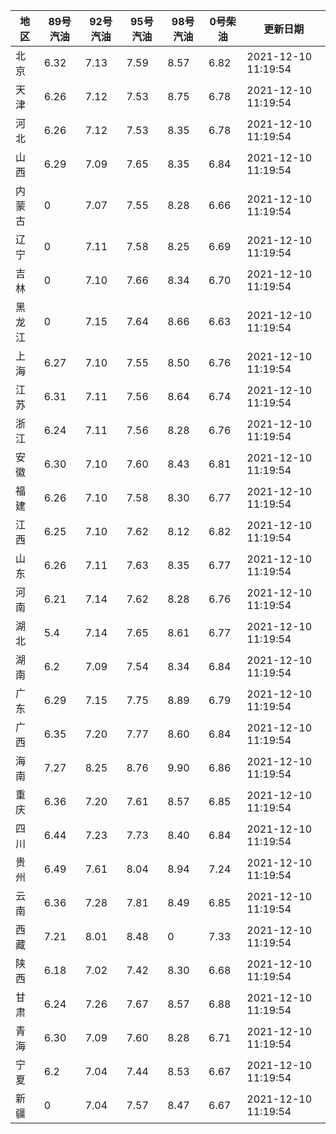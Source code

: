 | 地区 | 89号汽油 | 92号汽油 | 95号汽油 | 98号汽油 | 0号柴油 | 更新日期 |
| --- | --- | --- | --- | --- | --- | --- |
| 北京 | 6.32 | 7.13 | 7.59 | 8.57 | 6.82 | 2021-12-10 11:19:54 |
| 天津 | 6.26 | 7.12 | 7.53 | 8.75 | 6.78 | 2021-12-10 11:19:54 |
| 河北 | 6.26 | 7.12 | 7.53 | 8.35 | 6.78 | 2021-12-10 11:19:54 |
| 山西 | 6.29 | 7.09 | 7.65 | 8.35 | 6.84 | 2021-12-10 11:19:54 |
| 内蒙古 | 0 | 7.07 | 7.55 | 8.28 | 6.66 | 2021-12-10 11:19:54 |
| 辽宁 | 0 | 7.11 | 7.58 | 8.25 | 6.69 | 2021-12-10 11:19:54 |
| 吉林 | 0 | 7.10 | 7.66 | 8.34 | 6.70 | 2021-12-10 11:19:54 |
| 黑龙江 | 0 | 7.15 | 7.64 | 8.66 | 6.63 | 2021-12-10 11:19:54 |
| 上海 | 6.27 | 7.10 | 7.55 | 8.50 | 6.76 | 2021-12-10 11:19:54 |
| 江苏 | 6.31 | 7.11 | 7.56 | 8.64 | 6.74 | 2021-12-10 11:19:54 |
| 浙江 | 6.24 | 7.11 | 7.56 | 8.28 | 6.76 | 2021-12-10 11:19:54 |
| 安徽 | 6.30 | 7.10 | 7.60 | 8.43 | 6.81 | 2021-12-10 11:19:54 |
| 福建 | 6.26 | 7.10 | 7.58 | 8.30 | 6.77 | 2021-12-10 11:19:54 |
| 江西 | 6.25 | 7.10 | 7.62 | 8.12 | 6.82 | 2021-12-10 11:19:54 |
| 山东 | 6.26 | 7.11 | 7.63 | 8.35 | 6.77 | 2021-12-10 11:19:54 |
| 河南 | 6.21 | 7.14 | 7.62 | 8.28 | 6.76 | 2021-12-10 11:19:54 |
| 湖北 | 5.4 | 7.14 | 7.65 | 8.61 | 6.77 | 2021-12-10 11:19:54 |
| 湖南 | 6.2 | 7.09 | 7.54 | 8.34 | 6.84 | 2021-12-10 11:19:54 |
| 广东 | 6.29 | 7.15 | 7.75 | 8.89 | 6.79 | 2021-12-10 11:19:54 |
| 广西 | 6.35 | 7.20 | 7.77 | 8.60 | 6.84 | 2021-12-10 11:19:54 |
| 海南 | 7.27 | 8.25 | 8.76 | 9.90 | 6.86 | 2021-12-10 11:19:54 |
| 重庆 | 6.36 | 7.20 | 7.61 | 8.57 | 6.85 | 2021-12-10 11:19:54 |
| 四川 | 6.44  | 7.23 | 7.73 | 8.40 | 6.84 | 2021-12-10 11:19:54 |
| 贵州 | 6.49 | 7.61 | 8.04 | 8.94 | 7.24 | 2021-12-10 11:19:54 |
| 云南 | 6.36  | 7.28 | 7.81 | 8.49 | 6.85 | 2021-12-10 11:19:54 |
| 西藏 | 7.21 | 8.01 | 8.48 | 0 | 7.33 | 2021-12-10 11:19:54 |
| 陕西 | 6.18 | 7.02 | 7.42 | 8.30 | 6.68 | 2021-12-10 11:19:54 |
| 甘肃 | 6.24 | 7.26 | 7.67 | 8.57 | 6.88 | 2021-12-10 11:19:54 |
| 青海 | 6.30 | 7.09 | 7.60 | 8.28 | 6.71 | 2021-12-10 11:19:54 |
| 宁夏 | 6.2 | 7.04 | 7.44 | 8.53 | 6.67 | 2021-12-10 11:19:54 |
| 新疆 | 0 | 7.04 | 7.57 | 8.47 | 6.67 | 2021-12-10 11:19:54 |
